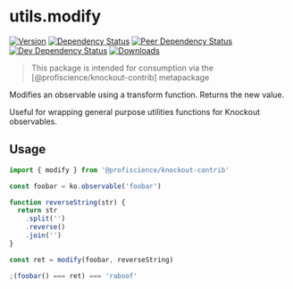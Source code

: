 # utils.modify

[![Version][npm-version-shield]][npm]
[![Dependency Status][david-dm-shield]][david-dm]
[![Peer Dependency Status][david-dm-peer-shield]][david-dm-peer]
[![Dev Dependency Status][david-dm-dev-shield]][david-dm-dev]
[![Downloads][npm-stats-shield]][npm-stats]

[david-dm]: https://david-dm.org/Profiscience/knockout-contrib?path=packages/utils.modify
[david-dm-shield]: https://david-dm.org/Profiscience/knockout-contrib/status.svg?path=packages/utils.modify
[david-dm-peer]: https://david-dm.org/Profiscience/knockout-contrib?path=packages/utils.modify&type=peer
[david-dm-peer-shield]: https://david-dm.org/Profiscience/knockout-contrib/peer-status.svg?path=packages/utils.modify
[david-dm-dev]: https://david-dm.org/Profiscience/knockout-contrib?path=packages/utils.modify&type=dev
[david-dm-dev-shield]: https://david-dm.org/Profiscience/knockout-contrib/dev-status.svg?path=packages/utils.modify
[npm]: https://www.npmjs.com/package/@profiscience/knockout-contrib-utils-modify
[npm-version-shield]: https://img.shields.io/npm/v/@profiscience/knockout-contrib-utils-modify.svg
[npm-stats]: http://npm-stat.com/charts.html?package=@profiscience/knockout-contrib-utils-modify&author=&from=&to=
[npm-stats-shield]: https://img.shields.io/npm/dt/@profiscience/knockout-contrib-utils-modify.svg?maxAge=2592000

> This package is intended for consumption via the [@profiscience/knockout-contrib] metapackage

Modifies an observable using a transform function. Returns the new value.

Useful for wrapping general purpose utilities functions for Knockout observables.

## Usage

```javascript
import { modify } from '@profiscience/knockout-contrib'

const foobar = ko.observable('foobar')

function reverseString(str) {
  return str
    .split('')
    .reverse()
    .join('')
}

const ret = modify(foobar, reverseString)

;(foobar() === ret) === 'raboof'
```
